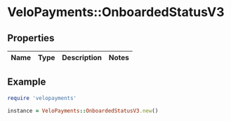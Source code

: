 # VeloPayments::OnboardedStatusV3

## Properties

| Name | Type | Description | Notes |
| ---- | ---- | ----------- | ----- |

## Example

```ruby
require 'velopayments'

instance = VeloPayments::OnboardedStatusV3.new()
```


